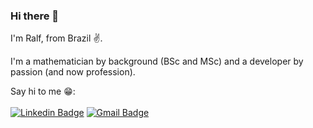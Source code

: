 ### Hi there 👋

I'm Ralf, from Brazil :v:.

I'm a mathematician by background (BSc and MSc) and a developer by passion (and now profession).

       
Say hi to me 😁: <br><br>
[![Linkedin Badge](https://img.shields.io/badge/LinkedIn-0077B5?style=for-the-badge&logo=linkedin&logoColor=white&link=https://www.linkedin.com/in/ralf-o/)](https://www.linkedin.com/in/ralf-o/)
[![Gmail Badge](https://img.shields.io/badge/Gmail-D14836?style=for-the-badge&logo=gmail&logoColor=white&link=mailto:ralfoliveira@gmail.com)](mailto:ralfoliveira@gmail.com)
